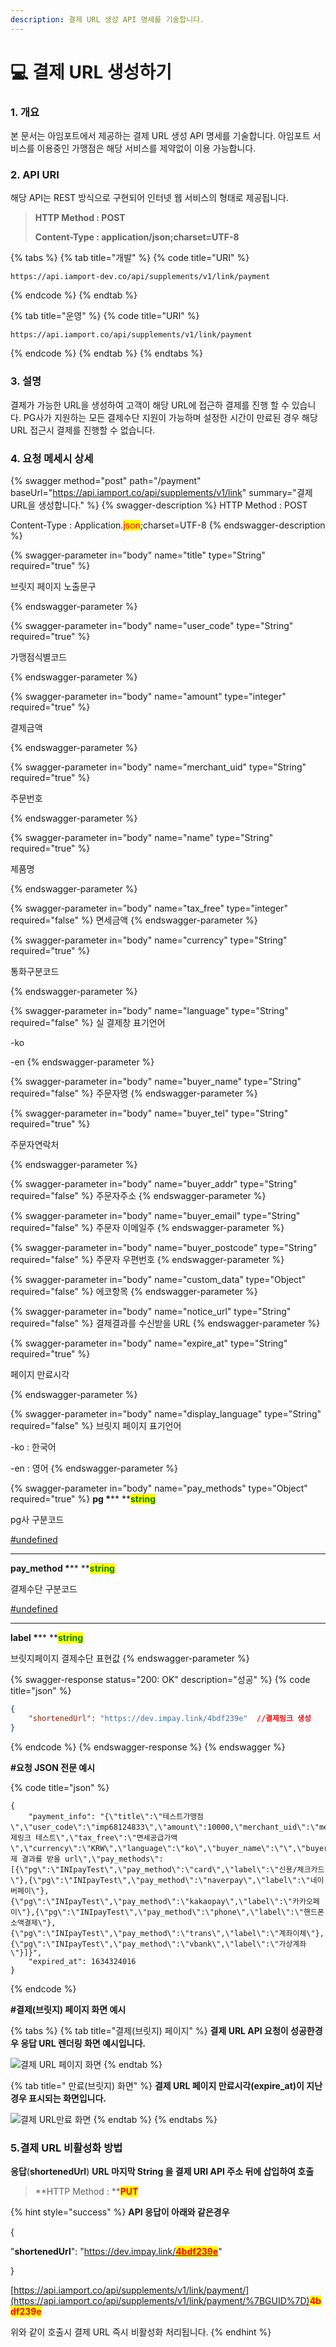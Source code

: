 ```yaml
---
description: 결제 URL 생성 API 명세를 기술합니다.
---
```


# 💻 결제 URL 생성하기

### 1. 개요

본 문서는 아임포트에서 제공하는 결제 URL 생성 API 명세를 기술합니다. 아임포트 서비스를 이용중인 가맹점은 해당 서비스를 제약없이 이용 가능합니다.

### 2. API URI

해당 API는 REST 방식으로 구현되어 인터넷 웹 서비스의 형태로 제공됩니다.

> **HTTP Method : POST**
>
> **Content-Type : application/json;charset=UTF-8**

{% tabs %}
{% tab title="개발" %}
{% code title="URI" %}
```url
https://api.iamport-dev.co/api/supplements/v1/link/payment
```
{% endcode %}
{% endtab %}

{% tab title="운영" %}
{% code title="URI" %}
```
https://api.iamport.co/api/supplements/v1/link/payment
```
{% endcode %}
{% endtab %}
{% endtabs %}

### 3. 설명

결제가 가능한 URL을 생성하여 고객이 해당 URL에 접근하 결제를 진행 할 수 있습니다. PG사가 지원하는 모든 결제수단 지원이 가능하며 설정한 시간이 만료된 경우 해당 URL 접근시 결제를 진행할 수 없습니다.

### 4. 요청 메세시 상세

{% swagger method="post" path="/payment" baseUrl="https://api.iamport.co/api/supplements/v1/link" summary="결제URL을 생성합니다." %}
{% swagger-description %}
HTTP Method : POST

Content-Type : Application.<mark style="color:red;">json</mark>;charset=UTF-8
{% endswagger-description %}

{% swagger-parameter in="body" name="title" type="String" required="true" %}
<mark style="color:red;">

브릿지 페이지 노출문구

</mark>

 
{% endswagger-parameter %}

{% swagger-parameter in="body" name="user_code" type="String" required="true" %}
<mark style="color:red;">

가맹점식별코드

</mark>
{% endswagger-parameter %}

{% swagger-parameter in="body" name="amount" type="integer" required="true" %}
<mark style="color:red;">

결제금액

</mark>
{% endswagger-parameter %}

{% swagger-parameter in="body" name="merchant_uid" type="String" required="true" %}
<mark style="color:red;">

주문번호

</mark>
{% endswagger-parameter %}

{% swagger-parameter in="body" name="name" type="String" required="true" %}
<mark style="color:red;">

제품명

</mark>
{% endswagger-parameter %}

{% swagger-parameter in="body" name="tax_free" type="integer" required="false" %}
면세금액
{% endswagger-parameter %}

{% swagger-parameter in="body" name="currency" type="String" required="true" %}
<mark style="color:red;">

통화구분코드

</mark>
{% endswagger-parameter %}

{% swagger-parameter in="body" name="language" type="String" required="false" %}
실 결제창 표기언어

\-ko

\-en
{% endswagger-parameter %}

{% swagger-parameter in="body" name="buyer_name" type="String" required="false" %}
주문자명
{% endswagger-parameter %}

{% swagger-parameter in="body" name="buyer_tel" type="String" required="true" %}
<mark style="color:red;">

주문자연락처

</mark>
{% endswagger-parameter %}

{% swagger-parameter in="body" name="buyer_addr" type="String" required="false" %}
주문자주소
{% endswagger-parameter %}

{% swagger-parameter in="body" name="buyer_email" type="String" required="false" %}
주문자 이메일주
{% endswagger-parameter %}

{% swagger-parameter in="body" name="buyer_postcode" type="String" required="false" %}
주문자 우편번호
{% endswagger-parameter %}

{% swagger-parameter in="body" name="custom_data" type="Object" required="false" %}
에코항목
{% endswagger-parameter %}

{% swagger-parameter in="body" name="notice_url" type="String" required="false" %}
결제결과를 수신받을 URL
{% endswagger-parameter %}

{% swagger-parameter in="body" name="expire_at" type="String" required="true" %}
<mark style="color:red;">

페이지 만료시각

</mark>
{% endswagger-parameter %}

{% swagger-parameter in="body" name="display_language" type="String" required="false" %}
브릿지 페이지 표기언어

\-ko : 한국어

\-en : 영어
{% endswagger-parameter %}

{% swagger-parameter in="body" name="pay_methods" type="Object" required="true" %}
**pg  **<mark style="color:red;">**\***</mark>** **<mark style="color:green;">**string**</mark>

pg사 구분코드

[#undefined](../sdk/javascript-sdk/undefined.md#undefined "mention")

***

**pay\_method **<mark style="color:red;">**\***</mark>**  **<mark style="color:green;">**string**</mark>

결제수단 구분코드

[#undefined](../sdk/javascript-sdk/undefined.md#undefined "mention")

***

**label  **<mark style="color:red;">**\***</mark>** **<mark style="color:green;">**string**</mark>

브릿지페이지 결제수단 표현값
{% endswagger-parameter %}

{% swagger-response status="200: OK" description="성공" %}
{% code title="json" %}
```json
{
    "shortenedUrl": "https://dev.impay.link/4bdf239e"  //결제링크 생성 
}
```
{% endcode %}
{% endswagger-response %}
{% endswagger %}

**#요청 JSON 전문 예시**

{% code title="json" %}
```
{
    "payment_info": "{\"title\":\"테스트가맹점\",\"user_code\":\"imp68124833\",\"amount\":10000,\"merchant_uid\":\"merchant_1630665784552\",\"name\":\"결제링크 테스트\",\"tax_free\":\"면세공급가액\",\"currency\":\"KRW\",\"language\":\"ko\",\"buyer_name\":\"\",\"buyer_tel\":\"\",\"buyer_addr\":\"\",\"buyer_email\":\"\",\"buyer_postcode\":\"\",\"custom_data\":\"json_object\",\"notice_url\":\"결제 결과를 받을 url\",\"pay_methods\":[{\"pg\":\"INIpayTest\",\"pay_method\":\"card\",\"label\":\"신용/체크카드\"},{\"pg\":\"INIpayTest\",\"pay_method\":\"naverpay\",\"label\":\"네이버페이\"},{\"pg\":\"INIpayTest\",\"pay_method\":\"kakaopay\",\"label\":\"카카오페이\"},{\"pg\":\"INIpayTest\",\"pay_method\":\"phone\",\"label\":\"핸드폰 소액결제\"},{\"pg\":\"INIpayTest\",\"pay_method\":\"trans\",\"label\":\"계좌이체\"},{\"pg\":\"INIpayTest\",\"pay_method\":\"vbank\",\"label\":\"가상계좌\"}]}",
    "expired_at": 1634324016
}
```
{% endcode %}

**#결제(브릿지) 페이지 화면 예시**

{% tabs %}
{% tab title="결제(브릿지) 페이지" %}
**결제 URL API 요청이 성공한경우 응답 URL 렌더링 화면 예시입니다.**

![결제 URL 페이지 화면](<../.gitbook/assets/image (6) (1) (1) (1) (1) (1) (1).png>)
{% endtab %}

{% tab title=" 만료(브릿지) 화면" %}
**결제 URL 페이지 만료시각(expire\_at)이 지난 경우 표시되는 화면입니다.**

![결제 URL만료 화면](<../.gitbook/assets/image (4) (1) (1) (1).png>)
{% endtab %}
{% endtabs %}

### 5.결제 URL 비활성화 방법

**응답**(**shortenedUrl**) **URL 마지막 String 을 결제 URI API 주소 뒤에 삽입하여 호출**

> **HTTP Method : **<mark style="color:red;">**PUT**</mark>

{% hint style="success" %}
**API 응답이 아래와 같은경우**

{

&#x20;       "**shortenedUrl**": "[https://dev.impay.link/<mark style="color:red;">**4bdf239e**</mark>](https://dev.impay.link/\*\*4bdf239e\*\*)"

}

[https://api.iamport.co/api/supplements/v1/link/payment/](https://api.iamport.co/api/supplements/v1/link/payment/%7BGUID%7D)<mark style="color:red;">**4bdf239e**</mark>

위와 같이 호출시 결제 URL 즉시 비활성화 처리됩니다.
{% endhint %}
